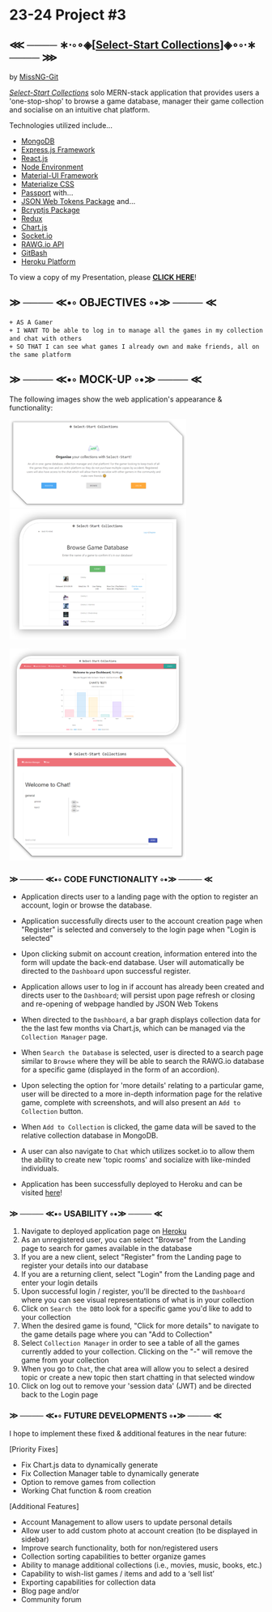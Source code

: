 # 23-24 Project #3

## ⋘ ──── ∗⋅◦∘◈\[[Select-Start Collections](https://select-start-collections.herokuapp.com/)\]◈∘◦⋅∗ ──── ⋙

by [MissNG-Git](https://github.com/MissNG-Git)

_[Select-Start Collections](https://select-start-collections.herokuapp.com/)_ solo MERN-stack application that provides users a 'one-stop-shop' to browse a game database, manager their game collection and socialise on an intuitive chat platform.

Technologies utilized include...

- [MongoDB](https://www.mongodb.com/cloud/atlas1)
- [Express.js Framework](https://expressjs.com/)
- [React.js](https://reactjs.org/)
- [Node Environment](https://nodejs.org/)
- [Material-UI Framework](https://material-ui.com/)
- [Materialize CSS](https://materializecss.com/)
- [Passport](http://www.passportjs.org/) with...
- [JSON Web Tokens Package](https://www.npmjs.com/package/jsonwebtoken) and...
- [Bcryptjs Package](https://www.npmjs.com/package/bcryptjs)
- [Redux](https://redux.js.org/)
- [Chart.js](https://www.chartjs.org/)
- [Socket.io](https://socket.io/)
- [RAWG.io API](https://rawg.io/)
- [GitBash](https://gitforwindows.org/)
- [Heroku Platform](https://www.heroku.com/)

To view a copy of my Presentation, please **[CLICK HERE](https://drive.google.com/file/d/1SX0fRjXyh-2yob8YqI9chvvgaJUit4gm/view?usp=sharing)**!

## ≫ ──── ≪•◦ OBJECTIVES ◦•≫ ──── ≪

```
+ AS A Gamer
+ I WANT TO be able to log in to manage all the games in my collection and chat with others
+ SO THAT I can see what games I already own and make friends, all on the same platform

```

## ≫ ──── ≪•◦ MOCK-UP ◦•≫ ──── ≪

The following images show the web application's appearance & functionality:

<p float="left">
    <img src="client/public/img/1_landing.png" alt="Landing Page" width="350" style="margin-right: 10px;" />
    <img src="client/public/img/2_browse.png" alt="Browse Page" width="350" style="margin-right: 10px;" />
</p>
<p float="left">
  <img src="client/public/img/3_dashboard.png" alt="Dashboard Page" width="350" style="margin-right: 10px;" />
    <img src="client/public/img/4_chat.png" alt="Chat Page" width="350" style="margin-right: 10px;" />
</p>

### ≫ ──── ≪•◦ CODE FUNCTIONALITY ◦•≫ ──── ≪

- Application directs user to a landing page with the option to register an account, login or browse the database.

- Application successfully directs user to the account creation page when "Register" is selected and conversely to the login page when "Login is selected"

- Upon clicking submit on account creation, information entered into the form will update the back-end database. User will automatically be directed to the `Dashboard` upon successful register.

- Application allows user to log in if account has already been created and directs user to the `Dashboard`; will persist upon page refresh or closing and re-opening of webpage handled by JSON Web Tokens

- When directed to the `Dashboard`, a bar graph displays collection data for the the last few months via Chart.js, which can be managed via the `Collection Manager` page.

- When `Search the Database` is selected, user is directed to a search page similar to `Browse` where they will be able to search the RAWG.io database for a specific game (displayed in the form of an accordion).

- Upon selecting the option for 'more details' relating to a particular game, user will be directed to a more in-depth information page for the relative game, complete with screenshots, and will also present an `Add to Collection` button.

- When `Add to Collection` is clicked, the game data will be saved to the relative collection database in MongoDB.

- A user can also navigate to `Chat` which utilizes socket.io to allow them the ability to create new 'topic rooms' and socialize with like-minded individuals.

- Application has been successfully deployed to Heroku and can be visited [here](https://select-start-collections.herokuapp.com/)!

### ≫ ──── ≪•◦ USABILITY ◦•≫ ──── ≪

1. Navigate to deployed application page on [Heroku](https://select-start-collections.herokuapp.com/)
2. As an unregistered user, you can select "Browse" from the Landing page to search for games available in the database
3. If you are a new client, select "Register" from the Landing page to register your details into our database
4. If you are a returning client, select "Login" from the Landing page and enter your login details
5. Upon successful login / register, you'll be directed to the `Dashboard` where you can see visual representations of what is in your collection
6. Click on `Search the DB`to look for a specific game you'd like to add to your collection
7. When the desired game is found, "Click for more details" to navigate to the game details page where you can "Add to Collection"
8. Select `Collection Manager` in order to see a table of all the games currently added to your collection. Clicking on the "-" will remove the game from your collection
9. When you go to `Chat`, the chat area will allow you to select a desired topic or create a new topic then start chatting in that selected window
10. Click on log out to remove your 'session data' (JWT) and be directed back to the Login page

### ≫ ──── ≪•◦ FUTURE DEVELOPMENTS ◦•≫ ──── ≪

I hope to implement these fixed & additional features in the near future:

[Priority Fixes]

- Fix Chart.js data to dynamically generate
- Fix Collection Manager table to dynamically generate
- Option to remove games from collection
- Working Chat function & room creation

[Additional Features]

- Account Management to allow users to update personal details
- Allow user to add custom photo at account creation (to be displayed in sidebar)
- Improve search functionality, both for non/registered users
- Collection sorting capabilities to better organize games
- Ability to manage additional collections (i.e., movies, music, books, etc.)
- Capability to wish-list games / items and add to a ‘sell list’
- Exporting capabilities for collection data
- Blog page and/or
- Community forum
